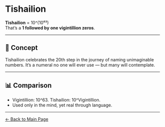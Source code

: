 # Tishailion

**Tishailion** = 10^(10⁶³)  
That’s a **1 followed by one vigintillion zeros**.

---

## 🧠 Concept

Tishailion celebrates the 20th step in the journey of naming unimaginable numbers. It’s a numeral no one will ever use — but many will contemplate.

---

## 📊 Comparison

- Vigintillion: 10^63. Tishailion: 10^Vigintillion.
- Used only in the mind, yet real through language.

---

[← Back to Main Page](./)
